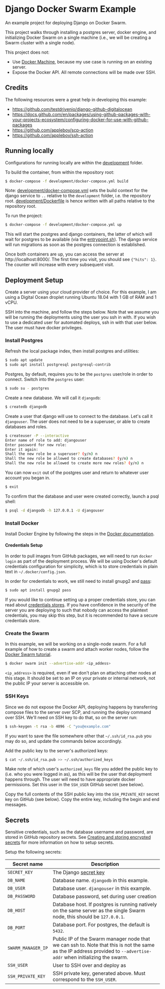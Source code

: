 # Django Docker Swarm Example
An example project for deploying Django on Docker Swarm.

This project walks through installing a postgres server, docker engine, and initializing Docker Swarm on a single machine (i.e., we will be creating a Swarm cluster with a single node). 

This project does not:
- Use [Docker Machine](https://docs.docker.com/machine/), because my use case is running on an existing server.
- Expose the Docker API. All remote connections will be made over SSH.

## Credits
The following resources were a great help in developing this example:
- https://github.com/testdrivenio/django-github-digitalocean
- https://docs.github.com/en/packages/using-github-packages-with-your-projects-ecosystem/configuring-docker-for-use-with-github-packages
- https://github.com/appleboy/scp-action
- https://github.com/appleboy/ssh-action

## Running locally
Configurations for running locally are within the [development](development) folder.

To build the container, from within the repository root:

```bash
$ docker-compose -f development/docker-compose.yml build
```

Note: [development/docker-compose.yml](development/docker-compose.yml) sets the build context for the django service to `..` relative to the `development` folder, i.e. the repository root. [development/Dockerfile](development/Dockerfile) is hence written with all paths relative to the repository root.

To run the project:

```bash
$ docker-compose -f development/docker-compose.yml up
```

This will start the postgres and django containers, the latter of which will wait for postgres to be available (via the [entrypoint.sh](development/entrypoint.sh)). The django service will run migrations as soon as the postgres connection is established.

Once both containers are up, you can access the server at http://localhost:8000/. The first time you visit, you should see `{"hits": 1}`. The counter will increase with every subsequent visit.

## Deployment Setup
Create a server using your cloud provider of choice. For this example, I am using a Digital Ocean droplet running Ubuntu 18.04 with 1 GB of RAM and 1 vCPU. 

SSH into the machine, and follow the steps below. Note that we assume you will be running the deployments using the user you ssh in with. If you wish to use a dedicated user for automated deploys, ssh in with that user below. The user must have docker privileges.

### Install Postgres
Refresh the local package index, then install postgres and utilities:

```bash
$ sudo apt update
$ sudo apt install postgresql postgresql-contrib
```

Postgres, by default, requires you to be the `postgres` user/role in order to connect. Switch into the `postgres` user:

```bash
$ sudo su - postgres
```

Create a new database. We will call it `djangodb`:

```bash
$ createdb djangodb
```

Create a user that django will use to connect to the database. Let's call it `djangouser`. The user does not need to be a superuser, or able to create databases and roles.

```bash
$ createuser -P --interactive
Enter name of role to add: djangouser
Enter password for new role: 
Enter it again: 
Shall the new role be a superuser? (y/n) n
Shall the new role be allowed to create databases? (y/n) n
Shall the new role be allowed to create more new roles? (y/n) n
```

You can now `exit` out of the postgres user and return to whatever user account you began in.

```bash
$ exit
``` 

To confirm that the database and user were created correctly, launch a psql shell:

```bash
$ psql -d djangodb -h 127.0.0.1 -U djangouser
```

### Install Docker
Install Docker Engine by following the steps in the [Docker documentation](https://docs.docker.com/engine/install/ubuntu/).

#### Credentials Setup
In order to pull images from GitHub packages, we will need to run `docker login` as part of the deployment process. We will be using Docker's default credentials configuration for simplicity, which is to store credentials in plain text in `~/.docker/config.json`. 

In order for credentials to work, we still need to install gnupg2 and [pass](https://www.passwordstore.org/):

```bash
$ sudo apt install gnupg2 pass 
```

If you would like to continue setting up a proper credentials store, you can read about [credentials stores](https://docs.docker.com/engine/reference/commandline/login/#credentials-store). If you have confidence in the security of the server you are deploying to such that nobody can access the plaintext credentials, you may skip this step, but it is recommended to have a secure credentials store.

### Create the Swarm
In this example, we will be working on a single-node swarm. For a full example of how to create a swarm and attach worker nodes, follow the [Docker Swarm tutorial](https://docs.docker.com/engine/swarm/swarm-tutorial/create-swarm/).

```bash
$ docker swarm init --advertise-addr <ip_addess>
```

`<ip_address>` is required, even if we don't plan on attaching other nodes at this stage. It should be set to an IP on your private or internal network, not the public IP your server is accessible on.

### SSH Keys
Since we do not expose the Docker API, deploying happens by transferring compose files to the server over SCP, and running the deploy command over SSH. We'll need on SSH key to do that, so on the server run:

```bash
$ ssh-keygen -t rsa -b 4096 -C "you@example.com"
```

If you want to save the file somewhere other that `~/.ssh/id_rsa.pub` you may do so, and update the commands below accordingly.

Add the public key to the server's authorized keys:

```bash
$ cat ~/.ssh/id_rsa.pub >> ~/.ssh/authorized_keys
```

Make note of which user's `authorized_keys` file you added the public key to (i.e. who you were logged in as), as this will be the user that deployment happens through. The user will need to have appropriate docker permissions. Set this user in the `SSH_USER` GitHub secret (see below).

Copy the full contents of the SSH public key into the `SSH_PRIVATE_KEY` secret key on GitHub (see below). Copy the entire key, including the begin and end messages.

## Secrets
Sensitive credentials, such as the database username and password, are stored in GitHub repository secrets. See [Creating and storing encrypted secrets](https://docs.github.com/en/actions/configuring-and-managing-workflows/creating-and-storing-encrypted-secrets) for more information on how to setup secrets.

Setup the following secrets:

| **Secret name** | **Description** |
| --- | --- |
| `SECRET_KEY` | The Django [secret key](https://docs.djangoproject.com/en/2.2/ref/settings/#std:setting-SECRET_KEY) |
| `DB_NAME` | Database name. `djangodb` in this example. |
| `DB_USER` | Database user. `djangouser` in this example. |
| `DB_PASSWORD` | Database password, set during user creation |
| `DB_HOST` | Database host. If postgres is running natively on the same server as the single Swarm node, this should be `127.0.0.1`. |
| `DB_PORT` | Database port. For postgres, the default is `5432`. |
| `SWARM_MANAGER_IP` | Public IP of the Swarm manager node that we can ssh to. Note that this is not the same as the IP address provided to `--advertise-addr` when initializing the swarm.
| `SSH_USER` | User to SSH over and deploy as |
| `SSH_PRIVATE_KEY` | SSH private key, generated above. Must correspond to the `SSH_USER`. |

